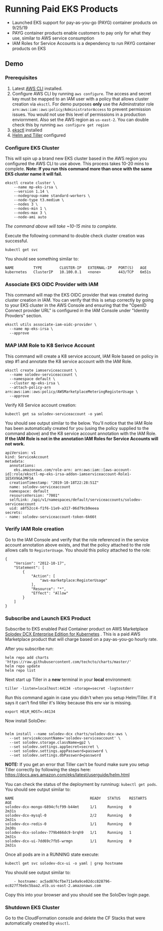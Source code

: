 # Running Paid EKS Products

- Launched EKS support for pay-as-you-go (PAYG) container products on 9/25/19
- PAYG container products enable customers to pay only for what they use, similar to AWS service consumption
- IAM Roles for Service Accounts is a dependency to run PAYG container products on EKS

## Demo

### Prerequisites

1. Latest [AWS CLI](https://aws.amazon.com/cli/) installed.
2. Configure AWS CLI by running `aws configure`. The access and secret key must be mapped to an IAM user with a policy that allows cluster creation via `eksctl`. For demo purposes **only** use the Adminstrator role `arn:aws:iam::aws:policy/AdministratorAccess` to prevent permission issues. You would not use this level of permissions in a production enviornment. Also set the AWS region as `us-east-2`. You can double check this by running `aws configure get region`
3. [eksctl](https://docs.aws.amazon.com/eks/latest/userguide/eksctl.html) installed
4. [Helm and Tiller](https://docs.aws.amazon.com/eks/latest/userguide/helm.html) configured 


### Configure EKS Cluster

This will spin up a brand new EKS cluster based in the AWS region you configured the AWS CLI to use above. This process takes 10-20 mins to complete. **Note: If you run this command more than once with the same EKS cluster name it will fail.**

```
eksctl create cluster \
	--name mp-eks-irsa \
	--version 1.14 \
	--nodegroup-name standard-workers \
	--node-type t3.medium \
	--nodes 3 \
	--nodes-min 1 \
	--nodes-max 3 \
	--node-ami auto
```
*The command above will take ~10-15 mins to complete.*

Execute the following command to double check cluster creation was successful. 
```
kubectl get svc
```

You should see something similar to:

```
NAME         TYPE        CLUSTER-IP   EXTERNAL-IP   PORT(S)   AGE
kubernetes   ClusterIP   10.100.0.1   <none>        443/TCP   6m51s
```

### Associate EKS OIDC Provider with IAM

This command will map the EKS OIDC provider that was created during cluster creation in IAM. You can verify that this is setup correctly by going to your EKS cluster in the AWS Console and ensuring that the "OpenID Connect provider URL" is configured in the IAM Console under "Identity Provders" section. 

```
eksctl utils associate-iam-oidc-provider \
  --name mp-eks-irsa \
  --approve
```

### MAP IAM Role to K8 Serivce Account 
This command will create a K8 service account, IAM Role based on policy in step #1 and annotate the K8 service account with the IAM Role. 

```
eksctl create iamserviceaccount \
  --name solodev-serviceaccount \
  --namespace default \
  --cluster mp-eks-irsa \
  --attach-policy-arn arn:aws:iam::aws:policy/AWSMarketplaceMeteringRegisterUsage \
  --approve
```

Verify K8 Service account creation: 

```
kubectl get sa solodev-serviceaccount -o yaml 
```

You should see output similar to the below. You'll notice that the IAM Role has been automatically created for you (using the policy supplied to the command above) and the K8 service account annotation with the IAM Role. **If the IAM Role is not in the annotation IAM Roles for Service Accounts will not work.**

```
apiVersion: v1
kind: ServiceAccount
metadata:
  annotations:
    eks.amazonaws.com/role-arn: arn:aws:iam::[aws-account-id]:role/eksctl-mp-eks-irsa-addon-iamserviceaccount-Role1-1E5XV9GAJMF5A
  creationTimestamp: "2019-10-18T22:28:51Z"
  name: solodev-serviceaccount
  namespace: default
  resourceVersion: "7001"
  selfLink: /api/v1/namespaces/default/serviceaccounts/solodev-serviceaccount
  uid: a8f52cc4-f1f6-11e9-a317-06d79cb9eeea
secrets:
- name: solodev-serviceaccount-token-6k66t
```

### Verify IAM Role creation

Go to the IAM Console and verify that the role referenced in the service account annotation above exists, and that the policy attached to the role allows calls to `RegisterUsage`. You should this policy attached to the role:

```
{
    "Version": "2012-10-17",
    "Statement": [
        {
            "Action": [
                "aws-marketplace:RegisterUsage"
            ],
            "Resource": "*",
            "Effect": "Allow"
        }
    ]
}
```

### Subscribe and Launch EKS Product

Subscribe to EKS enabled Paid Container product on AWS Marketplace [Solodev DCX Enterprise Edition for Kubernetes](https://aws.amazon.com/marketplace/pp/B07XV951M6?qid=1571433963481&sr=0-2&ref_=srh_res_product_title) . This is a paid AWS Marketplace product that will charge based on a pay-as-you-go hourly rate.

After you subscribe run:

```
helm repo add charts 'https://raw.githubusercontent.com/techcto/charts/master/'
helm repo update
helm repo list
```

Next start up Tiller in a **new** terminal  in your **local** environment:

``` 
tiller -listen=localhost:44134 -storage=secret -logtostderr 
```


Run this command again in case you didn't when you setup Helm/Tiller. If it says it can't find tiller it's likley because this env var is missing.
```
export HELM_HOST=:44134
```

Now install SoloDev:
```

helm install --name solodev-dcx charts/solodev-dcx-aws \
  --set serviceAccountName='solodev-serviceaccount' \
  --set solodev.storage.className=gp2 \
  --set solodev.settings.appSecret=secret \
  --set solodev.settings.appPassword=password \
  --set solodev.settings.dbPassword=password
```

**NOTE:** If you get an error that Tiller can't be found make sure you setup Tiller correctly by following the steps here: https://docs.aws.amazon.com/eks/latest/userguide/helm.html

You can check the status of the deployment by runninug: `kubectl get pods`. You should see output similar to:

```
NAME                                   READY   STATUS    RESTARTS   AGE
solodev-dcx-mongo-6894cfcf99-b44mt     1/1     Running   0          2m31s
solodev-dcx-mysql-0                    2/2     Running   0          2m31s
solodev-dcx-redis-0                    1/1     Running   0          2m30s
solodev-dcx-solodev-779b466dc9-brqh9   1/1     Running   1          2m31s
solodev-dcx-ui-7dd69c7fb5-wrmgn        1/1     Running   0          2m31s
```
Once all pods are in a RUNNING state execute:

```
kubectl get svc solodev-dcx-ui -o yaml | grep hostname
```

You should see output similar to:
```
    - hostname: ac5ad876cfbe711e9a9ce02dcc828796-ec827f76ebc5baa2.elb.us-east-2.amazonaws.com
```

Copy this into your browser and you should see the SoloDev login page.

### Shutdown EKS Cluster

Go to the CloudFormation console and delete the CF Stacks that were automatically created by `eksctl`.
